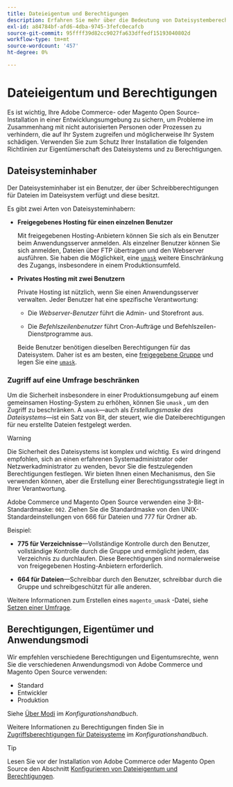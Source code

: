 ```yaml
---
title: Dateieigentum und Berechtigungen
description: Erfahren Sie mehr über die Bedeutung von Dateisystemberechtigungen für die Arbeit mit lokalen Installationen von Adobe Commerce und Magento Open Source.
exl-id: a84784bf-afd6-4dba-9745-3fefc0ecafcb
source-git-commit: 95ffff39d82cc9027fa633dffedf15193040802d
workflow-type: tm+mt
source-wordcount: '457'
ht-degree: 0%

---
```


# Dateieigentum und Berechtigungen

Es ist wichtig, Ihre Adobe Commerce- oder Magento Open Source-Installation in einer Entwicklungsumgebung zu sichern, um Probleme im Zusammenhang mit nicht autorisierten Personen oder Prozessen zu verhindern, die auf Ihr System zugreifen und möglicherweise Ihr System schädigen. Verwenden Sie zum Schutz Ihrer Installation die folgenden Richtlinien zur Eigentümerschaft des Dateisystems und zu Berechtigungen.

## Dateisysteminhaber

Der Dateisysteminhaber ist ein Benutzer, der über Schreibberechtigungen für Dateien im Dateisystem verfügt und diese besitzt.

Es gibt zwei Arten von Dateisysteminhabern:

- **Freigegebenes Hosting für einen einzelnen Benutzer**

  Mit freigegebenen Hosting-Anbietern können Sie sich als ein Benutzer beim Anwendungsserver anmelden. Als einzelner Benutzer können Sie sich anmelden, Dateien über FTP übertragen und den Webserver ausführen. Sie haben die Möglichkeit, eine [`umask`](#restrict-access-with-a-umask) weitere Einschränkung des Zugangs, insbesondere in einem Produktionsumfeld.

- **Privates Hosting mit zwei Benutzern**

  Private Hosting ist nützlich, wenn Sie einen Anwendungsserver verwalten. Jeder Benutzer hat eine spezifische Verantwortung:

   - Die _Webserver-Benutzer_ führt die Admin- und Storefront aus.

   - Die _Befehlszeilenbenutzer_ führt Cron-Aufträge und Befehlszeilen-Dienstprogramme aus.

  Beide Benutzer benötigen dieselben Berechtigungen für das Dateisystem. Daher ist es am besten, eine [freigegebene Gruppe](configure-permissions.md#set-ownership-and-permissions-for-two-users) und legen Sie eine [`umask`](#restrict-access-with-a-umask).

### Zugriff auf eine Umfrage beschränken

Um die Sicherheit insbesondere in einer Produktionsumgebung auf einem gemeinsamen Hosting-System zu erhöhen, können Sie `umask` , um den Zugriff zu beschränken. A `umask`—auch als _Erstellungsmaske des Dateisystems_—ist ein Satz von Bit, der steuert, wie die Dateiberechtigungen für neu erstellte Dateien festgelegt werden.

>[!WARNING]
>
>Die Sicherheit des Dateisystems ist komplex und wichtig. Es wird dringend empfohlen, sich an einen erfahrenen Systemadministrator oder Netzwerkadministrator zu wenden, bevor Sie die festzulegenden Berechtigungen festlegen. Wir bieten Ihnen einen Mechanismus, den Sie verwenden können, aber die Erstellung einer Berechtigungsstrategie liegt in Ihrer Verantwortung.

Adobe Commerce und Magento Open Source verwenden eine 3-Bit-Standardmaske: `002`. Ziehen Sie die Standardmaske von den UNIX-Standardeinstellungen von 666 für Dateien und 777 für Ordner ab.

Beispiel:

- **775 für Verzeichnisse**—Vollständige Kontrolle durch den Benutzer, vollständige Kontrolle durch die Gruppe und ermöglicht jedem, das Verzeichnis zu durchlaufen. Diese Berechtigungen sind normalerweise von freigegebenen Hosting-Anbietern erforderlich.

- **664 für Dateien**—Schreibbar durch den Benutzer, schreibbar durch die Gruppe und schreibgeschützt für alle anderen.

Weitere Informationen zum Erstellen eines `magento_umask` -Datei, siehe [Setzen einer Umfrage](../../next-steps/set-umask.md).

## Berechtigungen, Eigentümer und Anwendungsmodi

Wir empfehlen verschiedene Berechtigungen und Eigentumsrechte, wenn Sie die verschiedenen Anwendungsmodi von Adobe Commerce und Magento Open Source verwenden:

- Standard
- Entwickler
- Produktion

Siehe [Über Modi](../../../configuration/bootstrap/application-modes.md) im _Konfigurationshandbuch_.

Weitere Informationen zu Berechtigungen finden Sie in [Zugriffsberechtigungen für Dateisysteme](../../../configuration/deployment/file-system-permissions.md) im _Konfigurationshandbuch_.

>[!TIP]
>
>Lesen Sie vor der Installation von Adobe Commerce oder Magento Open Source den Abschnitt [Konfigurieren von Dateieigentum und Berechtigungen](configure-permissions.md).
